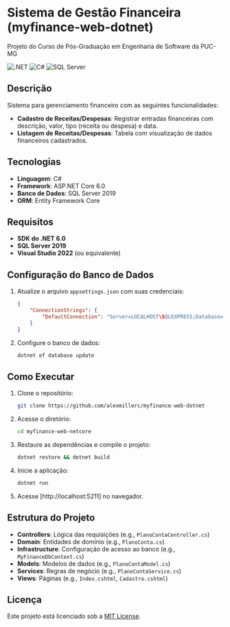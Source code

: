 # Sistema de Gestão Financeira (myfinance-web-dotnet)

Projeto do Curso de Pós-Graduação em Engenharia de Software da PUC-MG

![.NET](https://img.shields.io/badge/.NET-6.0-blueviolet?style=flat-square) ![C#](https://img.shields.io/badge/C%23-10.0-239120?style=flat-square) ![SQL Server](https://img.shields.io/badge/SQL%20Server-2019-red?style=flat-square)

## Descrição

Sistema para gerenciamento financeiro com as seguintes funcionalidades:

- **Cadastro de Receitas/Despesas**: Registrar entradas financeiras com descrição, valor, tipo (receita ou despesa) e data.
- **Listagem de Receitas/Despesas**: Tabela com visualização de dados financeiros cadastrados.

## Tecnologias

- **Linguagem**: C#
- **Framework**: ASP.NET Core 6.0
- **Banco de Dados**: SQL Server 2019
- **ORM**: Entity Framework Core

## Requisitos

- **SDK do .NET 6.0**
- **SQL Server 2019**
- **Visual Studio 2022** (ou equivalente)

## Configuração do Banco de Dados

1. Atualize o arquivo `appsettings.json` com suas credenciais:
   ```json
   {
       "ConnectionStrings": {
           "DefaultConnection": "Server=LOCALHOST\SQLEXPRESS;Database=myfinance;Trusted_Connection=True;TrustServerCertificate=True;"
       }
   }
   ```
2. Configure o banco de dados:
   ```bash
   dotnet ef database update
   ```

## Como Executar

1. Clone o repositório:
   ```bash
   git clone https://github.com/alexmillerc/myfinance-web-dotnet
   ```
2. Acesse o diretório:
   ```bash
   cd myfinance-web-netcore
   ```
3. Restaure as dependências e compile o projeto:
   ```bash
   dotnet restore && dotnet build
   ```
4. Inicie a aplicação:
   ```bash
   dotnet run
   ```
5. Acesse [http://localhost:5211] no navegador.

## Estrutura do Projeto

- **Controllers**: Lógica das requisições (e.g., `PlanoContaController.cs`)
- **Domain**: Entidades de domínio (e.g., `PlanoConta.cs`)
- **Infrastructure**: Configuração de acesso ao banco (e.g., `MyFinanceDbContext.cs`)
- **Models**: Modelos de dados (e.g., `PlanoContaModel.cs`)
- **Services**: Regras de negócio (e.g., `PlanoContaService.cs`)
- **Views**: Páginas (e.g., `Index.cshtml`, `Cadastro.cshtml`)

## Licença

Este projeto está licenciado sob a [MIT License](LICENSE).
